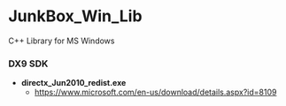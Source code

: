 # JunkBox_Win_Lib
C++ Library for MS Windows

### DX9 SDK
* **directx_Jun2010_redist.exe**
   * https://www.microsoft.com/en-us/download/details.aspx?id=8109
